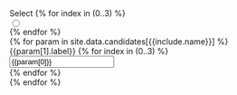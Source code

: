<div id="result-{{include.name}}" class="form-horizontal">
<div class="form-group">
  <label for="result-{{include.name}}-select" class="control-label col-xs-2 col-md-2">Select</label>
  {% for index in (0..3) %}
  <div id="result-{{include.name}}-group-{{index}}" class="col-xs-2 col-md-2">
    <input name="result-{{include.name}}-select" id="result-{{include.name}}-select-{{index}}" type="radio" data-candidate-index="{{index}}"></input>
  </div>
  {% endfor %}
</div>
{% for param in site.data.candidates[{{include.name}}] %}
<div id="result-{{include.name}}-group" class="form-group">
  <label for="result-{{include.name}}-{{param[0]}}" class="control-label col-xs-2 col-md-2">{{param[1].label}}</label>
  {% for index in (0..3) %}
  <div id="result-{{include.name}}-group-{{index}}" class="col-xs-2 col-md-2">
    <input id="result-{{include.name}}-{{param[0]}}-{{index}}" class="form-control" value="{{param[0]}}"></input>
  </div>
  {% endfor %}
</div>
{% endfor %}
</div>
